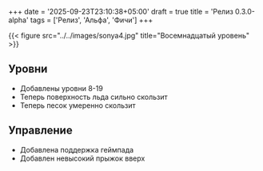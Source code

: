+++
date = '2025-09-23T23:10:38+05:00'
draft = true
title = 'Релиз 0.3.0-alpha'
tags = ['Релиз', 'Альфа', 'Фичи']
+++

{{< figure src="../../images/sonya4.jpg" title="Восемнадцатый уровень" >}}


## Уровни

* Добавлены уровни 8-19
* Теперь поверхность льда сильно скользит
* Теперь песок умеренно скользит

## Управление

* Добавлена поддержка геймпада
* Добавлен невысокий прыжок вверх